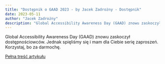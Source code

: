 ```yaml
---
title: "Dostępnik o GAAD 2023 - by Jacek Zadrożny - Dostępnik"
date: 2023-05-11
author: "Jacek Zadrożny"
description: "Global Accessibility Awareness Day (GAAD) znowu zaskoczył dostępnościowców. Jednak spięliśmy się i mam dla Ciebie serię zaproszeń. Korzystaj, bo za darmochę."
---
```


Global Accessibility Awareness Day (GAAD) znowu zaskoczył dostępnościowców. Jednak spięliśmy się i mam dla Ciebie serię zaproszeń. Korzystaj, bo za darmochę.

[Pełna treść artykułu](https://dostepnik.substack.com/p/dostepnik-o-gaad-2023)
